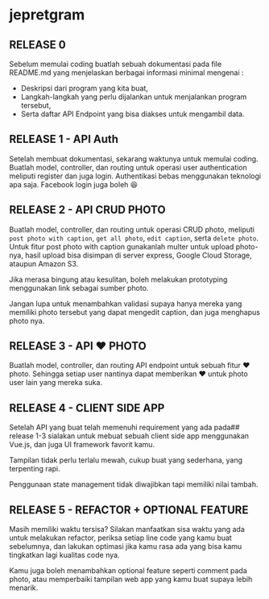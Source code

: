 # jepretgram

## RELEASE 0
Sebelum memulai coding buatlah sebuah dokumentasi pada file README.md yang menjelaskan berbagai informasi minimal mengenai :
* Deskripsi dari program yang kita buat,
* Langkah-langkah yang perlu dijalankan untuk menjalankan program tersebut,
* Serta daftar API Endpoint yang bisa diakses untuk mengambil data.

## RELEASE 1 - API Auth
Setelah membuat dokumentasi, sekarang waktunya untuk memulai coding. Buatlah model, controller, dan routing untuk operasi user authentication meliputi register dan juga login. Authentikasi bebas menggunakan teknologi apa saja. Facebook login juga boleh 😆

## RELEASE 2 - API CRUD PHOTO
Buatlah model, controller, dan routing untuk operasi CRUD photo, meliputi `post photo with caption`, `get all photo`, `edit caption`, serta `delete photo`.
Untuk fitur post photo with caption gunakanlah multer untuk upload photo-nya, hasil upload bisa disimpan di server express, Google Cloud Storage, ataupun Amazon S3.

Jika merasa bingung atau kesulitan, boleh melakukan prototyping menggunakan link sebagai sumber photo.

Jangan lupa untuk menambahkan validasi supaya hanya mereka yang memiliki photo tersebut yang dapat mengedit caption, dan juga menghapus photo nya.

## RELEASE 3 -  API ❤️ PHOTO
Buatlah model, controller, dan routing API endpoint untuk sebuah fitur ❤️ photo. Sehingga setiap user nantinya dapat memberikan ❤️ untuk photo user lain yang mereka suka.

## RELEASE 4 - CLIENT SIDE APP
Setelah API yang buat telah memenuhi requirement yang ada pada##  release 1-3 sialakan untuk mebuat sebuah client side app menggunakan Vue.js, dan juga UI framework favorit kamu.

Tampilan tidak perlu terlalu mewah, cukup buat yang sederhana, yang terpenting rapi.

Penggunaan state management tidak diwajibkan tapi memiliki nilai tambah.

## RELEASE 5 - REFACTOR + OPTIONAL FEATURE
Masih memiliki waktu tersisa? Silakan manfaatkan sisa waktu yang ada untuk melakukan refactor, periksa setiap line code yang kamu buat sebelumnya, dan lakukan optimasi jika kamu rasa ada yang bisa kamu tingkatkan lagi kualitas code nya.

Kamu juga boleh menambahkan optional feature seperti comment pada photo, atau memperbaiki tampilan web app yang kamu buat supaya lebih menarik.